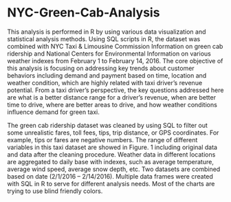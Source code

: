 # NYC-Green-Cab-Analysis
This analysis is performed in R by using various data visualization and statistical analysis methods. Using SQL scripts in R, the dataset was combined with NYC Taxi & Limousine Commission Information on green cab ridership and National Centers for Environmental Information on various weather indexes from February 1 to February 14, 2016. The core objective of this analysis is focusing on addressing key trends about customer behaviors including demand and payment based on time, location and weather condition, which are highly related with taxi driver’s revenue potential. From a taxi driver’s perspective, the key questions addressed here are what is a better distance range for a driver’s revenue, when are better time to drive, where are better areas to drive, and how weather conditions influence demand for green taxi.   

The green cab ridership dataset was cleaned by using SQL to filter out some unrealistic fares, toll fees, tips, trip distance, or GPS coordinates. For example, tips or fares are negative numbers. The range of different variables in this taxi dataset are showed in Figure. 1 including original data and data after the cleaning procedure. Weather data in different locations are aggregated to daily base with indexes, such as average temperature, average wind speed, average snow depth, etc. Two datasets are combined based on date (2/1/2016 – 2/14/2016). Multiple data frames were created with SQL in R to serve for different analysis needs. Most of the charts are trying to use blind friendly colors.
